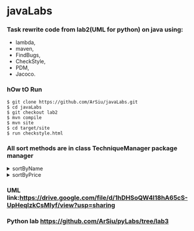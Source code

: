 # javaLabs

### Task rewrite code from lab2(UML for python) on java using:
- lambda,
- maven,
- FindBugs,
- CheckStyle,
- PDM,
- Jacoco.
### hOw tO Run
```
$ git clone https://github.com/ArSiu/javaLabs.git
$ cd javaLabs
$ git checkout lab2
$ mvn compile
$ mvn site
$ cd target/site
$ run checkstyle.html
```
### All sort methods are in class TechniqueManager package manager

<details>
<summary>sortByName</summary>
<p>

```java
public List<Technique> sortByName(final boolean reverse) {
        if (reverse) {
            tech.sort((Technique t1, Technique t2) ->
                    t2.getName().compareTo(t1.getName()));
        } else {
            tech.sort((Technique t1, Technique t2) ->
                    t1.getName().compareTo(t2.getName()));
        }
        return tech;
    }
```
</p>
</details>  

<details>
<summary>sortByPrice</summary>
<p>

```java
public List<Technique> sortByPrice(final boolean reverse) {
        if (reverse) {
            tech.sort((Technique t1, Technique t2) ->
                    Float.compare(t2.getPrice(), t1.getPrice()));
        } else {
            tech.sort((Technique t1, Technique t2) ->
                    Float.compare(t1.getPrice(), t2.getPrice()));
        }
        return tech;
    }
```
</p>
</details>



### UML link:https://drive.google.com/file/d/1hDHSoQW4l18hA65cS-UpHeqIzkCsMIyf/view?usp=sharing
### Python lab https://github.com/ArSiu/pyLabs/tree/lab3
